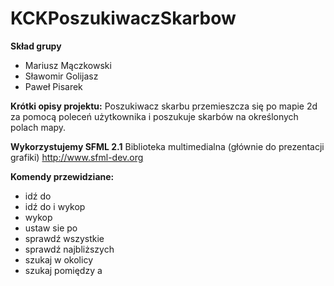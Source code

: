 KCKPoszukiwaczSkarbow
=====================

**Skład grupy**
* Mariusz Mączkowski
* Sławomir Golijasz
* Paweł Pisarek

**Krótki opisy projektu:** Poszukiwacz skarbu przemieszcza się po mapie 2d za pomocą poleceń użytkownika i poszukuje skarbów na określonych polach mapy.

**Wykorzystujemy SFML 2.1**
Biblioteka multimedialna (głównie do prezentacji grafiki)
http://www.sfml-dev.org

**Komendy przewidziane:**
* idź do <nazwa obiektu>
* idź do <nazwa obiektu> i wykop
* wykop
* ustaw sie po <nazwa kierunku> <nazwa obiektu>
* sprawdź wszystkie <obiekt>
* sprawdź <liczba> najbliższych <obiekt>
* szukaj w okolicy <obiekt> 
* szukaj pomiędzy <obiekt> a <obiekt>
